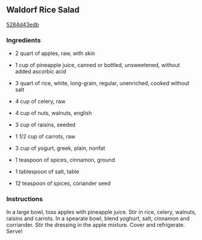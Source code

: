 ## Waldorf Rice Salad

[5284d43edb](http://www.food.com/recipe/waldorf-rice-salad-9405)

### Ingredients

 - 2 quart of apples, raw, with skin

 - 1 cup of pineapple juice, canned or bottled, unsweetened, without added ascorbic acid

 - 3 quart of rice, white, long-grain, regular, unenriched, cooked without salt

 - 4 cup of celery, raw

 - 4 cup of nuts, walnuts, english

 - 3 cup of raisins, seeded

 - 1 1/2 cup of carrots, raw

 - 3 cup of yogurt, greek, plain, nonfat

 - 1 teaspoon of spices, cinnamon, ground

 - 1 tablespoon of salt, table

 - 12 teaspoon of spices, coriander seed

### Instructions

In a large bowl, toss apples with pineapple juice. Stir in rice, celery, walnuts, raisins and carrots. In a spearate bowl, blend yoghurt, salt, cinnamon and corriander. Stir the dressing in the apple mixture. Cover and refrigerate. Serve!